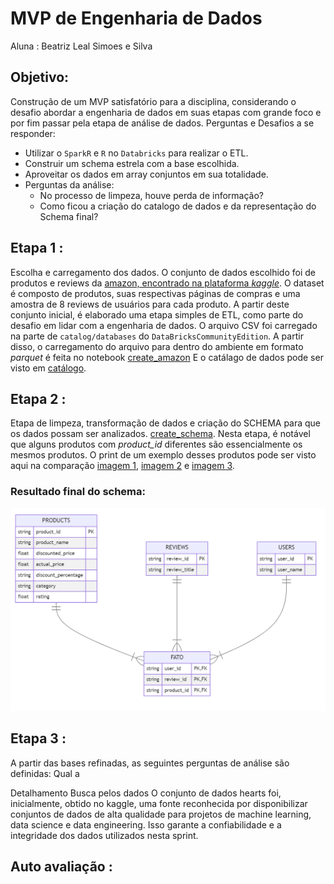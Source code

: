 # MVP de Engenharia de Dados
Aluna : Beatriz Leal Simoes e Silva

## Objetivo:
Construção de um MVP satisfatório para a disciplina, considerando o desafio abordar a engenharia de dados em suas etapas com grande foco e por fim passar pela etapa de análise de dados.
Perguntas e Desafios a se responder:
- Utilizar o `SparkR` e  `R` no `Databricks` para realizar o ETL.
- Construir um schema estrela com a base escolhida.
- Aproveitar os dados em array conjuntos em sua totalidade.
- Perguntas da análise:
  - No processo de limpeza, houve perda de informação?
  - Como ficou a criação do catalogo de dados e da representação do Schema final?


## Etapa 1 : 
Escolha e carregamento dos dados. O conjunto de dados escolhido foi de produtos e reviews da [amazon, encontrado na plataforma _kaggle_](https://www.kaggle.com/datasets/karkavelrajaj/amazon-sales-dataset?resource=download). O dataset é composto de produtos, suas respectivas páginas de compras e uma amostra de 8 reviews de usuários para cada produto.
A partir deste conjunto inicial, é elaborado uma etapa simples de ETL, como parte do desafio em lidar com a engenharia de dados.
O arquivo CSV foi carregado na parte de `catalog/databases` do  `DataBricksCommunityEdition`. A partir disso, o carregamento do arquivo para dentro do ambiente em formato *parquet* é feita no notebook [create_amazon](https://github.com/bzimons/mvp_puc_3/blob/main/notebooks/mvp3/create_amazon.py) E o catálago de dados pode ser visto em [catálogo](https://github.com/bzimons/mvp_puc_3/blob/main/catalogo_dados.md).


## Etapa 2 : 
Etapa de limpeza, transformação de dados e criação do SCHEMA para que os dados possam ser analizados. [create_schema](https://github.com/bzimons/mvp_puc_3/blob/main/notebooks/mvp3/create_schema.py). Nesta etapa, é notável que alguns produtos com *product_id* diferentes são essencialmente os mesmos produtos. O print de um exemplo desses produtos pode ser visto aqui na comparação [imagem 1](https://github.com/bzimons/mvp_puc_3/blob/main/imagens/amazon1.png), [imagem 2](https://github.com/bzimons/mvp_puc_3/blob/main/imagens/amazon2.png) e [imagem 3](https://github.com/bzimons/mvp_puc_3/blob/main/imagens/amazon3.png).

### Resultado final do schema:

![star_schema](https://github.com/bzimons/mvp_puc_3/blob/databricks/imagens/star_schema.PNG)

## Etapa 3 : 

A partir das bases refinadas, as seguintes perguntas de análise são definidas:
Qual a

Detalhamento
Busca pelos dados
O conjunto de dados hearts foi, inicialmente, obtido no kaggle, uma fonte reconhecida por disponibilizar conjuntos de dados de alta qualidade para projetos de machine learning, data science e data engineering. Isso garante a confiabilidade e a integridade dos dados utilizados nesta sprint.

## Auto avaliação : 
